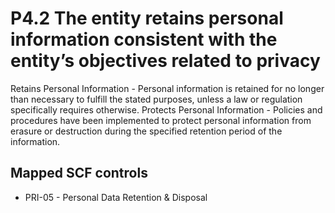 # P4.2 The entity retains personal information consistent with the entity’s objectives related to privacy
Retains Personal Information - Personal information is retained for no longer than necessary to fulfill the stated purposes, unless a law or regulation specifically requires otherwise. Protects Personal Information - Policies and procedures have been implemented to protect personal information from erasure or destruction during the specified retention period of the information.
## Mapped SCF controls
- PRI-05 - Personal Data Retention & Disposal